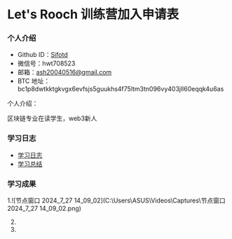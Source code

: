 # Let's Rooch 训练营加入申请表

### 个人介绍

* Github ID：[Sifotd](https://github.com/Sifotd)
* 微信号：hwt708523
* 邮箱：ash20040516@gmail.com
* BTC 地址：bc1p8dwtkktgkvgx6evfsjs5guukhs4f75ltm3tn096vy403jll60eqqk4u6as

个人介绍：

区块链专业在读学生，web3新人

### 学习日志

- [学习日志](journal.md)
- [学习总结](summary.md)

### 学习成果

1.![节点窗口 2024_7_27 14_09_02](C:\Users\ASUS\Videos\Captures\节点窗口 2024_7_27 14_09_02.png)

2.

3.
